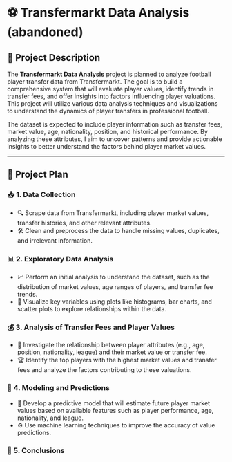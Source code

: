 # ⚽ Transfermarkt Data Analysis (abandoned)  

## 📌 Project Description  

The **Transfermarkt Data Analysis** project is planned to analyze football player transfer data from Transfermarkt. The goal is to build a comprehensive system that will evaluate player values, identify trends in transfer fees, and offer insights into factors influencing player valuations. This project will utilize various data analysis techniques and visualizations to understand the dynamics of player transfers in professional football.  

The dataset is expected to include player information such as transfer fees, market value, age, nationality, position, and historical performance. By analyzing these attributes, I aim to uncover patterns and provide actionable insights to better understand the factors behind player market values.  

---

## 📅 Project Plan  

### 📥 1. Data Collection  
- 🔍 Scrape data from Transfermarkt, including player market values, transfer histories, and other relevant attributes.  
- 🛠️ Clean and preprocess the data to handle missing values, duplicates, and irrelevant information.  

### 📊 2. Exploratory Data Analysis  
- 📈 Perform an initial analysis to understand the dataset, such as the distribution of market values, age ranges of players, and transfer fee trends.  
- 🎨 Visualize key variables using plots like histograms, bar charts, and scatter plots to explore relationships within the data.  

### 💰 3. Analysis of Transfer Fees and Player Values  
- 🔎 Investigate the relationship between player attributes (e.g., age, position, nationality, league) and their market value or transfer fee.  
- 🏆 Identify the top players with the highest market values and transfer fees and analyze the factors contributing to these valuations.  

### 🤖 4. Modeling and Predictions  
- 🧠 Develop a predictive model that will estimate future player market values based on available features such as player performance, age, nationality, and league.  
- ⚙️ Use machine learning techniques to improve the accuracy of value predictions.  

### 🏁 5. Conclusions  
 


